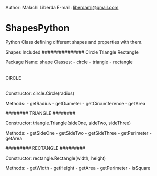 Author: Malachi Liberda
E-mail: liberdamj@gmail.com


# ShapesPython
Python Class defining different shapes and properties with them.

Shapes Included
###############
Circle
Triangle
Rectangle


Package Name: shape
Classes:
    - circle
    - triangle
    - rectangle

######
CIRCLE
######

Constructor:
circle.Circle(radius)

Methods:
    - getRadius
    - getDiameter
    - getCircumference
    - getArea

########
TRIANGLE
########

Constructor:
triangle.Triangle(sideOne, sideTwo, sideThree)

Methods:
    - getSideOne
    - getSideTwo
    - getSideThree
    - getPerimeter
    - getArea

#########
RECTANGLE
#########

Constructor:
rectangle.Rectangle(width, height)

Methods:
    - getWidth
    - getHeight
    - getArea
    - getPerimeter
    - isSquare
